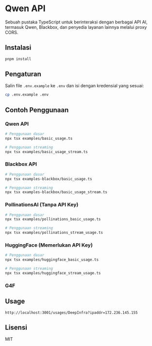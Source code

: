 # Qwen API

Sebuah pustaka TypeScript untuk berinteraksi dengan berbagai API AI, termasuk Qwen, Blackbox, dan penyedia layanan lainnya melalui proxy CORS.

## Instalasi

```bash
pnpm install
```

## Pengaturan

Salin file `.env.example` ke `.env` dan isi dengan kredensial yang sesuai:

```bash
cp .env.example .env
```

## Contoh Penggunaan

### Qwen API

```bash
# Penggunaan dasar
npx tsx examples/basic_usage.ts

# Penggunaan streaming
npx tsx examples/basic_usage_stream.ts
```

### Blackbox API

```bash
# Penggunaan dasar
npx tsx examples-blackbox/basic_usage.ts

# Penggunaan streaming
npx tsx examples-blackbox/basic_usage_stream.ts
```

### PollinationsAI (Tanpa API Key)

```bash
# Penggunaan dasar
npx tsx examples/pollinations_basic_usage.ts

# Penggunaan streaming
npx tsx examples/pollinations_stream_usage.ts
```

### HuggingFace (Memerlukan API Key)

```bash
# Penggunaan dasar
npx tsx examples/huggingface_basic_usage.ts

# Penggunaan streaming
npx tsx examples/huggingface_stream_usage.ts
```

### G4F

## Usage

`http://localhost:3001/usages/DeepInfra?ipaddr=172.236.145.155`

## Lisensi

MIT
